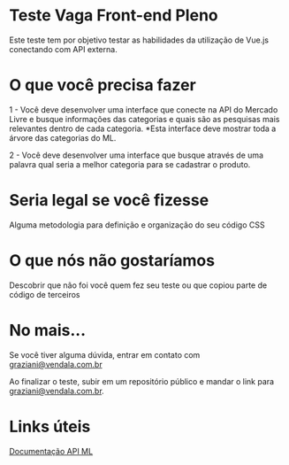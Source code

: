 # Teste Vaga Front-end Pleno

Este teste tem por objetivo testar as habilidades da utilização de Vue.js conectando com API externa. 

# O que você precisa fazer

1 - Você deve desenvolver uma interface que conecte na API do Mercado Livre e busque informações das categorias e quais são as pesquisas mais relevantes dentro de cada categoria. *Esta interface deve mostrar toda a árvore das categorias do ML.

2 - Você deve desenvolver uma interface que busque através de uma palavra qual seria a melhor categoria para se cadastrar o produto.

# Seria legal se você fizesse

Alguma metodologia para definição e organização do seu código CSS

# O que nós não gostaríamos

Descobrir que não foi você quem fez seu teste ou que copiou parte de código de terceiros

# No mais...

Se você tiver alguma dúvida, entrar em contato com graziani@vendala.com.br

Ao finalizar o teste, subir em um repositório público e mandar o link para graziani@vendala.com.br.

# Links úteis
[Documentação API ML](https://developers.mercadolivre.com.br/pt_br)
 
